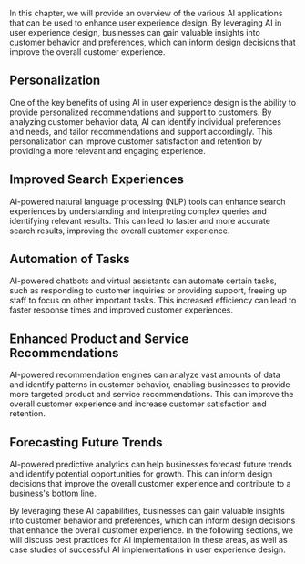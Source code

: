 
In this chapter, we will provide an overview of the various AI applications that can be used to enhance user experience design. By leveraging AI in user experience design, businesses can gain valuable insights into customer behavior and preferences, which can inform design decisions that improve the overall customer experience.

Personalization
---------------

One of the key benefits of using AI in user experience design is the ability to provide personalized recommendations and support to customers. By analyzing customer behavior data, AI can identify individual preferences and needs, and tailor recommendations and support accordingly. This personalization can improve customer satisfaction and retention by providing a more relevant and engaging experience.

Improved Search Experiences
---------------------------

AI-powered natural language processing (NLP) tools can enhance search experiences by understanding and interpreting complex queries and identifying relevant results. This can lead to faster and more accurate search results, improving the overall customer experience.

Automation of Tasks
-------------------

AI-powered chatbots and virtual assistants can automate certain tasks, such as responding to customer inquiries or providing support, freeing up staff to focus on other important tasks. This increased efficiency can lead to faster response times and improved customer experiences.

Enhanced Product and Service Recommendations
--------------------------------------------

AI-powered recommendation engines can analyze vast amounts of data and identify patterns in customer behavior, enabling businesses to provide more targeted product and service recommendations. This can improve the overall customer experience and increase customer satisfaction and retention.

Forecasting Future Trends
-------------------------

AI-powered predictive analytics can help businesses forecast future trends and identify potential opportunities for growth. This can inform design decisions that improve the overall customer experience and contribute to a business's bottom line.

By leveraging these AI capabilities, businesses can gain valuable insights into customer behavior and preferences, which can inform design decisions that enhance the overall customer experience. In the following sections, we will discuss best practices for AI implementation in these areas, as well as case studies of successful AI implementations in user experience design.
